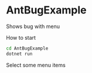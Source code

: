 # AntBugExample

Shows bug with menu

How to start

```bash
cd AntBugExample
dotnet run
```

Select some menu items
